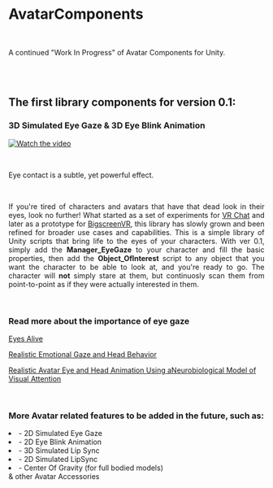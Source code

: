 # AvatarComponents
<br>
<p align="justify"> 
A continued "Work In Progress" of Avatar Components for Unity.
</p>
<br>
<br>

## The first library components for version 0.1:

### 3D Simulated Eye Gaze & 3D Eye Blink Animation

[![Watch the video](http://i3.ytimg.com/vi/nBdPiYsCH9w/maxresdefault.jpg)](https://youtu.be/nBdPiYsCH9w)

<br>
<p align="justify"> 
Eye contact is a subtle, yet powerful effect.
</p>
<br>
<p align="justify"> 
If you're tired of characters and avatars that have that dead look in their eyes, look no further! What started as a set of experiments for <a href="http://www.vrchat.net">VR Chat</a> and later as a prototype for <a href="http://www.bigscreenvr.com">BigscreenVR</a>, this library has slowly grown and been refined for broader use cases and capabilities. This is a simple library of Unity scripts that bring life to the eyes of your characters. With ver 0.1, simply add the <b>Manager_EyeGaze</b> to your character and fill the basic properties, then add the <b>Object_OfInterest</b> script to any object that you want the character to be able to look at, and you're ready to go. The character will <b>not</b> simply stare at them, but continuosly scan them from point-to-point as if they were actually interested in them.
</p>
<br>

### Read more about the importance of eye gaze
<p><a href="https://www.cis.upenn.edu/~badler/papers/EyesAlive.pdf">Eyes Alive</a></p>
<p><a href="https://link.springer.com/chapter/10.1007%2F978-3-642-16958-8_26">Realistic Emotional Gaze and Head Behavior</a></p>
<p><a href="http://ilab.usc.edu/publications/doc/Itti_etal03spienn.pdf">Realistic Avatar Eye and Head Animation Using aNeurobiological Model of Visual Attention</a></p>
<br>

### More Avatar related features to be added in the future, such as:

<p align="justify">
<li>- 2D Simulated Eye Gaze</li>
<li>- 2D Eye Blink Animation</li>
<li>- 3D Simulated Lip Sync</li>
<li>- 2D Simulated LipSync</li>
<li>- Center Of Gravity (for full bodied models)</li>
& other Avatar Accessories</li>

</p>
